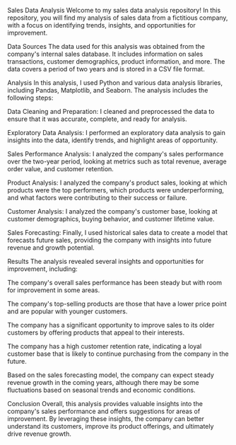 Sales Data Analysis
Welcome to my sales data analysis repository! In this repository, you will find my analysis of sales data from a fictitious company, with a focus on identifying trends, insights, and opportunities for improvement.

Data Sources
The data used for this analysis was obtained from the company's internal sales database. It includes information on sales transactions, customer demographics, product information, and more. The data covers a period of two years and is stored in a CSV file format.

Analysis
In this analysis, I used Python and various data analysis libraries, including Pandas, Matplotlib, and Seaborn. The analysis includes the following steps:

Data Cleaning and Preparation: I cleaned and preprocessed the data to ensure that it was accurate, complete, and ready for analysis.

Exploratory Data Analysis: I performed an exploratory data analysis to gain insights into the data, identify trends, and highlight areas of opportunity.

Sales Performance Analysis: I analyzed the company's sales performance over the two-year period, looking at metrics such as total revenue, average order value, and customer retention.

Product Analysis: I analyzed the company's product sales, looking at which products were the top performers, which products were underperforming, and what factors were contributing to their success or failure.

Customer Analysis: I analyzed the company's customer base, looking at customer demographics, buying behavior, and customer lifetime value.

Sales Forecasting: Finally, I used historical sales data to create a model that forecasts future sales, providing the company with insights into future revenue and growth potential.

Results
The analysis revealed several insights and opportunities for improvement, including:

The company's overall sales performance has been steady but with room for improvement in some areas.

The company's top-selling products are those that have a lower price point and are popular with younger customers.

The company has a significant opportunity to improve sales to its older customers by offering products that appeal to their interests.

The company has a high customer retention rate, indicating a loyal customer base that is likely to continue purchasing from the company in the future.

Based on the sales forecasting model, the company can expect steady revenue growth in the coming years, although there may be some fluctuations based on seasonal trends and economic conditions.

Conclusion
Overall, this analysis provides valuable insights into the company's sales performance and offers suggestions for areas of improvement. By leveraging these insights, the company can better understand its customers, improve its product offerings, and ultimately drive revenue growth.

